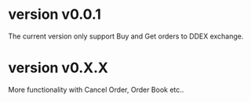 # version v0.0.1
The current version only support Buy and Get orders to DDEX exchange.

# version v0.X.X <Coming UP>
More functionality with Cancel Order, Order Book etc..
